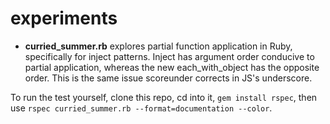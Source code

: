 experiments
===========

- **curried_summer.rb** explores partial function application in Ruby, specifically for inject patterns. Inject has argument order conducive to partial application, whereas the new each_with_object has the opposite order. This is the same issue scoreunder corrects in JS's underscore. 

To run the test yourself, clone this repo, cd into it, `gem install rspec`, then use `rspec curried_summer.rb --format=documentation --color`.